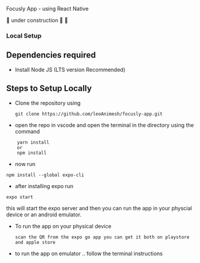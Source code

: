 Focusly App - using React Native

🚧 under construction 🚧 🤣

### Local Setup

## Dependencies required

- Install Node JS (LTS version Recommended)

## Steps to Setup Locally

- Clone the repository using
  ```
  git clone https://github.com/leoAnimesh/focusly-app.git
  ```
- open the repo in vscode and open the terminal in the directory using the command

```
    yarn install
    or
    npm install
```

- now run

```
npm install --global expo-cli
```

- after installing expo run

```
expo start
```

this will start the expo server and then you can run the app in your physcial device or an android emulator.

- To run the app on your physical device

  ```
  scan the QR from the expo go app you can get it both on playstore and apple store
  ```

- to run the app on emulator .. follow the terminal instructions
